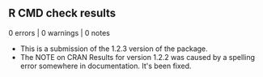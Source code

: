 ## R CMD check results

0 errors | 0 warnings | 0 notes

* This is a submission of the 1.2.3 version of the package.
* The NOTE on CRAN Results for version 1.2.2 was caused by a spelling error
somewhere in documentation. It's been fixed.